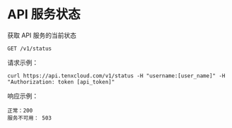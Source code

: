 # API 服务状态

获取 API 服务的当前状态

    GET /v1/status

请求示例：

    curl https://api.tenxcloud.com/v1/status -H "username:[user_name]" -H "Authorization: token [api_token]"

响应示例：

    正常：200
    服务不可用： 503
